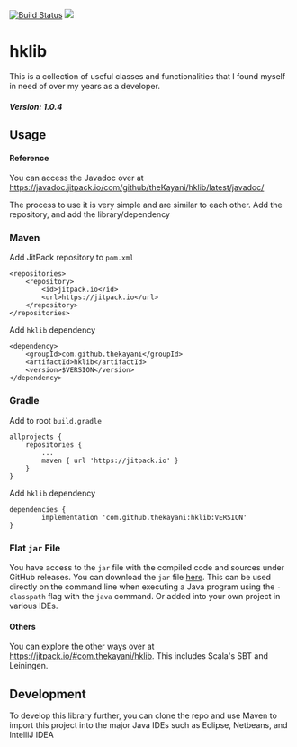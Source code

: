 [![Build Status](https://travis-ci.com/theKayani/hklib.svg?branch=main)](https://travis-ci.com/theKayani/hklib)
[![](https://jitpack.io/v/thekayani/hklib.svg)](https://jitpack.io/#com.thekayani/hklib)

# hklib

This is a collection of useful classes and functionalities that I found myself in need of over my years as a developer.

##### Version: 1.0.4

## Usage

#### Reference
You can access the Javadoc over at https://javadoc.jitpack.io/com/github/theKayani/hklib/latest/javadoc/

The process to use it is very simple and are similar to each other.
Add the repository, and add the library/dependency

### Maven
Add JitPack repository to `pom.xml`

    <repositories>
        <repository>
            <id>jitpack.io</id>
            <url>https://jitpack.io</url>
        </repository>
    </repositories>

Add `hklib` dependency

    <dependency>
        <groupId>com.github.thekayani</groupId>
        <artifactId>hklib</artifactId>
        <version>$VERSION</version>
    </dependency>

### Gradle
Add to root `build.gradle`

    allprojects {
        repositories {
            ...
            maven { url 'https://jitpack.io' }
        }
    }

Add `hklib` dependency

    dependencies {
	        implementation 'com.github.thekayani:hklib:VERSION'
	}

### Flat `jar` File
You have access to the `jar` file with the compiled code and sources under GitHub releases.
You can download the `jar` file [here](https://github.com/theKayani/hklib/releases).
This can be used directly on the command line when executing a Java program using
the `-classpath` flag with the `java` command. Or added into your own project in various
IDEs.

#### Others
You can explore the other ways over at https://jitpack.io/#com.thekayani/hklib.
This includes Scala's SBT and Leiningen.

## Development

To develop this library further, you can clone the repo and use Maven to
import this project into the major Java IDEs such as Eclipse, Netbeans, and IntelliJ IDEA